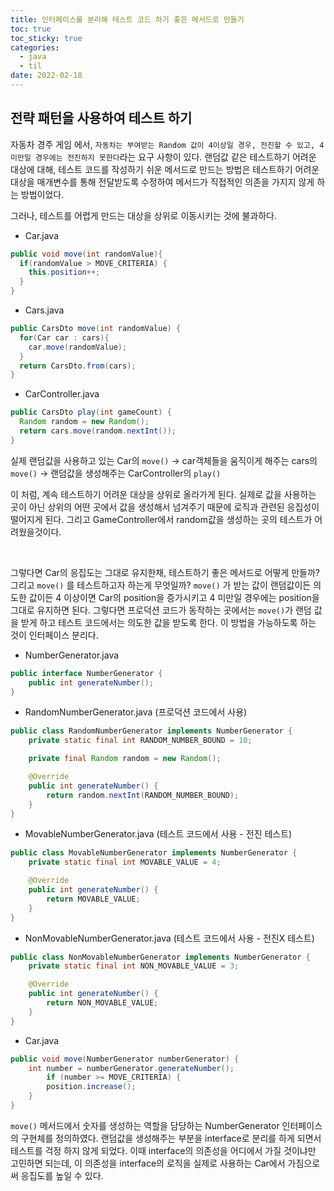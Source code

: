 ```yaml
---
title: 인터페이스를 분리해 테스트 코드 하기 좋은 메서드로 만들기
toc: true
toc_sticky: true
categories:
  - java
  - til
date: 2022-02-18
---
```


## 전략 패턴을 사용하여 테스트 하기

자동차 경주 게임 에서, `자동차는 부여받는 Random 값이 4이상일 경우, 전진할 수 있고, 4 미만일 경우에는 전진하지 못한다`라는 요구 사항이 있다.
랜덤값 같은 테스트하기 어려운 대상에 대해, 테스트 코드를 작성하기 쉬운 메서드로 만드는 방법은 테스트하기 어려운 대상을 매개변수를 통해 전달받도록 수정하여 메서드가 직접적인 의존을 가지지 않게 하는 방법이었다.

그러나, 테스트를 어렵게 만드는 대상을 상위로 이동시키는 것에 불과하다.

- Car.java

```java
public void move(int randomValue){
  if(randomValue > MOVE_CRITERIA) {
    this.position++;
  }
}
```



- Cars.java

```java
public CarsDto move(int randomValue) {
  for(Car car : cars){
    car.move(randomValue);
  }
  return CarsDto.from(cars);
}
```



- CarController.java

```java
public CarsDto play(int gameCount) {
  Random random = new Random();
  return cars.move(random.nextInt());
}
```

실제 랜덤값을 사용하고 있는 Car의 `move()` -> car객체들을 움직이게 해주는 cars의 `move()` -> 랜덤값을 생성해주는 CarController의 `play()`

이 처럼, 계속 테스트하기 어려운 대상을 상위로 올라가게 된다. 
실제로 값을 사용하는 곳이 아닌 상위의 어떤 곳에서 값을 생성해서 넘겨주기 때문에 로직과 관련된 응집성이 떨어지게 된다.
그리고 GameController에서 random값을 생성하는 곳의 테스트가 어려웠을것이다.

<br/>

그렇다면 Car의 응집도는 그대로 유지한채, 테스트하기 좋은 메서드로 어떻게 만들까?
그리고 `move()` 를 테스트하고자 하는게 무엇일까?
`move()` 가 받는 값이 랜덤값이든 의도한 값이든 4 이상이면 Car의 position을 증가시키고 4 미만일 경우에는 position을 그대로 유지하면 된다.
그렇다면 프로덕션 코드가 동작하는 곳에서는 `move()`가 랜덤 값을 받게 하고 테스트 코드에서는 의도한 값을 받도록 한다. 
이 방법을 가능하도록 하는 것이 인터페이스 분리다.

- NumberGenerator.java

```java
public interface NumberGenerator {
    public int generateNumber();
}
```



- RandomNumberGenerator.java (프로덕션 코드에서 사용)

```java
public class RandomNumberGenerator implements NumberGenerator {
    private static final int RANDOM_NUMBER_BOUND = 10;

    private final Random random = new Random();

    @Override
    public int generateNumber() {
        return random.nextInt(RANDOM_NUMBER_BOUND);
    }
}
```



- MovableNumberGenerator.java (테스트 코드에서 사용 - 전진 테스트)

```java
public class MovableNumberGenerator implements NumberGenerator {
    private static final int MOVABLE_VALUE = 4;

    @Override
    public int generateNumber() {
        return MOVABLE_VALUE;
    }
}
```



- NonMovableNumberGenerator.java (테스트 코드에서 사용 - 전진X 테스트)

```java
public class NonMovableNumberGenerator implements NumberGenerator {
    private static final int NON_MOVABLE_VALUE = 3;

    @Override
    public int generateNumber() {
        return NON_MOVABLE_VALUE;
    }
}
```



- Car.java

```java
public void move(NumberGenerator numberGenerator) {
	int number = numberGenerator.generateNumber();
		if (number >= MOVE_CRITERIA) {
    	position.increase();
    }
}
```

`move()` 메서드에서 숫자를 생성하는 역할을 담당하는 NumberGenerator 인터페이스의 구현체를 정의하였다.
랜덤값을 생성해주는 부분을 interface로 분리를 하게 되면서 테스트를 걱정 하지 않게 되었다.
이때 interface의 의존성을 어디에서 가질 것이냐만 고민하면 되는데, 이 의존성을 interface의 로직을 실제로 사용하는 Car에서 가짐으로써 응집도를 높일 수 있다.

